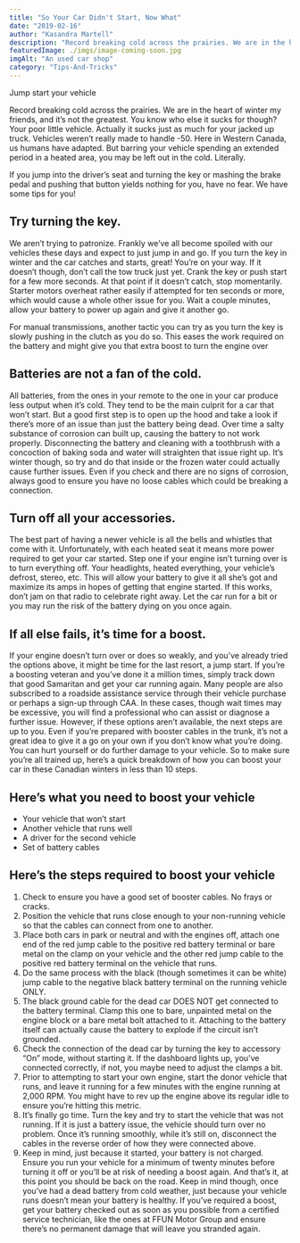 ```yaml
---
title: "So Your Car Didn't Start, Now What"
date: "2019-02-16"
author: "Kasandra Martell"
description: "Record breaking cold across the prairies. We are in the heart of winter my friends, and it’s not the greatest. You know who else it sucks for though? Your poor little vehicle."
featuredImage: ./imgs/image-coming-soon.jpg
imgAlt: "An used car shop"
category: "Tips-And-Tricks"
---
```


<!-- ![Markdown Logo](./imgs/image-coming-soon.jpg) -->

Jump start your vehicle

Record breaking cold across the prairies. We are in the heart of winter my friends, and it’s not the greatest. You know who else it sucks for though? Your poor little vehicle. Actually it sucks just as much for your jacked up truck. Vehicles weren’t really made to handle -50. Here in Western Canada, us humans have adapted. But barring your vehicle spending an extended period in a heated area, you may be left out in the cold. Literally.

If you jump into the driver’s seat and turning the key or mashing the brake pedal and pushing that button yields nothing for you, have no fear. We have some tips for you!

## Try turning the key.

We aren’t trying to patronize. Frankly we’ve all become spoiled with our vehicles these days and expect to just jump in and go. If you turn the key in winter and the car catches and starts, great! You’re on your way. If it doesn’t though, don’t call the tow truck just yet. Crank the key or push start for a few more seconds. At that point if it doesn’t catch, stop momentarily. Starter motors overheat rather easily if attempted for ten seconds or more, which would cause a whole other issue for you. Wait a couple minutes, allow your battery to power up again and give it another go.

For manual transmissions, another tactic you can try as you turn the key is slowly pushing in the clutch as you do so. This eases the work required on the battery and might give you that extra boost to turn the engine over

## Batteries are not a fan of the cold.

All batteries, from the ones in your remote to the one in your car produce less output when it’s cold. They tend to be the main culprit for a car that won’t start. But a good first step is to open up the hood and take a look if there’s more of an issue than just the battery being dead. Over time a salty substance of corrosion can built up, causing the battery to not work properly. Disconnecting the battery and cleaning with a toothbrush with a concoction of baking soda and water will straighten that issue right up. It’s winter though, so try and do that inside or the frozen water could actually cause further issues. Even if you check and there are no signs of corrosion, always good to ensure you have no loose cables which could be breaking a connection.

## Turn off all your accessories.

The best part of having a newer vehicle is all the bells and whistles that come with it. Unfortunately, with each heated seat it means more power required to get your car started. Step one if your engine isn’t turning over is to turn everything off. Your headlights, heated everything, your vehicle’s defrost, stereo, etc. This will allow your battery to give it all she’s got and maximize its amps in hopes of getting that engine started. If this works, don’t jam on that radio to celebrate right away. Let the car run for a bit or you may run the risk of the battery dying on you once again.

## If all else fails, it’s time for a boost.

If your engine doesn’t turn over or does so weakly, and you’ve already tried the options above, it might be time for the last resort, a jump start. If you’re a boosting veteran and you’ve done it a million times, simply track down that good Samaritan and get your car running again. Many people are also subscribed to a roadside assistance service through their vehicle purchase or perhaps a sign-up through CAA. In these cases, though wait times may be excessive, you will find a professional who can assist or diagnose a further issue. However, if these options aren’t available, the next steps are up to you. Even if you’re prepared with booster cables in the trunk, it’s not a great idea to give it a go on your own if you don’t know what you’re doing. You can hurt yourself or do further damage to your vehicle. So to make sure you’re all trained up, here’s a quick breakdown of how you can boost your car in these Canadian winters in less than 10 steps.

## Here’s what you need to boost your vehicle

- Your vehicle that won’t start
- Another vehicle that runs well
- A driver for the second vehicle
- Set of battery cables

## Here’s the steps required to boost your vehicle

1. Check to ensure you have a good set of booster cables. No frays or cracks.
2. Position the vehicle that runs close enough to your non-running vehicle so that the cables can connect from one to another.
3. Place both cars in park or neutral and with the engines off, attach one end of the red jump cable to the positive red battery terminal or bare metal on the clamp on your vehicle and the other red jump cable to the positive red battery terminal on the vehicle that runs.
4. Do the same process with the black (though sometimes it can be white) jump cable to the negative black battery terminal on the running vehicle ONLY.
5. The black ground cable for the dead car DOES NOT get connected to the battery terminal. Clamp this one to bare, unpainted metal on the engine block or a bare metal bolt attached to it. Attaching to the battery itself can actually cause the battery to explode if the circuit isn’t grounded.
6. Check the connection of the dead car by turning the key to accessory “On” mode, without starting it. If the dashboard lights up, you’ve connected correctly, if not, you maybe need to adjust the clamps a bit.
7. Prior to attempting to start your own engine, start the donor vehicle that runs, and leave it running for a few minutes with the engine running at 2,000 RPM. You might have to rev up the engine above its regular idle to ensure you’re hitting this metric.
8. It’s finally go time. Turn the key and try to start the vehicle that was not running. If it is just a battery issue, the vehicle should turn over no problem. Once it’s running smoothly, while it’s still on, disconnect the cables in the reverse order of how they were connected above.
9. Keep in mind, just because it started, your battery is not charged. Ensure you run your vehicle for a minimum of twenty minutes before turning it off or you’ll be at risk of needing a boost again.
   And that’s it, at this point you should be back on the road. Keep in mind though, once you’ve had a dead battery from cold weather, just because your vehicle runs doesn’t mean your battery is healthy. If you’ve required a boost, get your battery checked out as soon as you possible from a certified service technician, like the ones at FFUN Motor Group and ensure there’s no permanent damage that will leave you stranded again.
